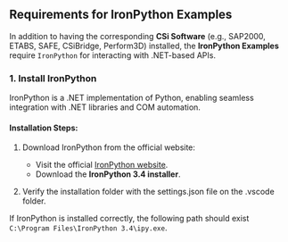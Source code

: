 ## **Requirements for IronPython Examples**

In addition to having the corresponding **CSi Software** (e.g., SAP2000, ETABS, SAFE, CSiBridge, Perform3D) installed, the **IronPython Examples** require `IronPython` for interacting with .NET-based APIs.

### 1. **Install IronPython**
IronPython is a .NET implementation of Python, enabling seamless integration with .NET libraries and COM automation.
#### Installation Steps:

1. Download IronPython from the official website:

   - Visit the official [IronPython website](https://ironpython.net/download/).
   - Download the **IronPython 3.4 installer**.
2. Verify the installation folder with the settings.json file on the .vscode folder.

If IronPython is installed correctly, the following path should exist `C:\Program Files\IronPython 3.4\ipy.exe`.
